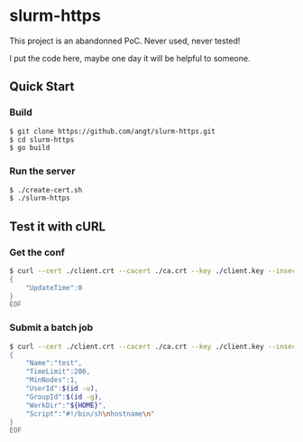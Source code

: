# slurm-https

This project is an abandonned PoC.
Never used, never tested!

I put the code here, maybe one day it will be helpful to someone.

## Quick Start

### Build
```sh
$ git clone https://github.com/angt/slurm-https.git
$ cd slurm-https
$ go build
```

### Run the server
```sh
$ ./create-cert.sh
$ ./slurm-https
```

## Test it with cURL

### Get the conf
```sh
$ curl --cert ./client.crt --cacert ./ca.crt --key ./client.key --insecure -d @- https://localhost:8443/conf <<EOF
{
    "UpdateTime":0
}
EOF
```

### Submit a batch job
```sh
$ curl --cert ./client.crt --cacert ./ca.crt --key ./client.key --insecure -d @- https://localhost:8443/job/submit <<EOF
{                 
    "Name":"test",
    "TimeLimit":200,
    "MinNodes":1,
    "UserId":$(id -u),
    "GroupId":$(id -g),
    "WorkDir":"${HOME}",
    "Script":"#!/bin/sh\nhostname\n"
}                                   
EOF
```
